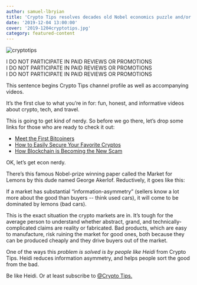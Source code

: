 ```yaml
---
author: samuel-lbryian
title: 'Crypto Tips resolves decades old Nobel economics puzzle and/or just makes some honest crypto videos, we’re not sure.'
date: '2019-12-04 13:00:00'
cover: '2019-1204cryptotips.jpg'
category: featured-content
---
```


![cryptotips](https://spee.ch/@lbrynews:0/cryptotips.jpg)

I DO NOT PARTICIPATE IN PAID REVIEWS OR PROMOTIONS<br />
I DO NOT PARTICIPATE IN PAID REVIEWS OR PROMOTIONS<br />
I DO NOT PARTICIPATE IN PAID REVIEWS OR PROMOTIONS

This sentence begins Crypto Tips channel profile as well as accompanying videos.


It’s the first clue to what you’re in for: fun, honest, and informative videos about crypto, tech, and travel.

This is going to get kind of nerdy. So before we go there, let’s drop some links for those who are ready to check it out:

- [Meet the First Bitcoiners](https://lbry.tv/@Crypto-Tips:b/meet-the-real-first-bitcoiners:9)
- [How to Easily Secure Your Favorite Cryptos](https://lbry.tv/@Crypto-Tips:b/how-to-easily-secure-your-favorite:1)
- [How Blockchain is Becoming the New Scam](https://lbry.tv/@Crypto-Tips:b/5-signs-a-coin-will-survive-in-the-long:a)

OK, let’s get econ nerdy.

There’s this famous Nobel-prize winning paper called the Market for Lemons by this dude named George Akerlof. Reductively, it goes like this: 

If a market has substantial “information-asymmetry” (sellers know a lot more about the good than buyers -- think used cars), it will come to be dominated by lemons (bad cars).

This is the exact situation the crypto markets are in. It’s tough for the average person to understand whether abstract, grand, and technically-complicated claims are reality or fabricated. Bad products, which are easy to manufacture, risk ruining the market for good ones, both because they can be produced cheaply and they drive buyers out of the market.

One of the ways this _problem is solved is by people like Heidi_ from Crypto Tips. Heidi reduces information asymmetry, and helps people sort the good from the bad.

Be like Heidi. Or at least subscribe to [@Crypto Tips.](http://open.lbry.com/@Crypto-Tips)
